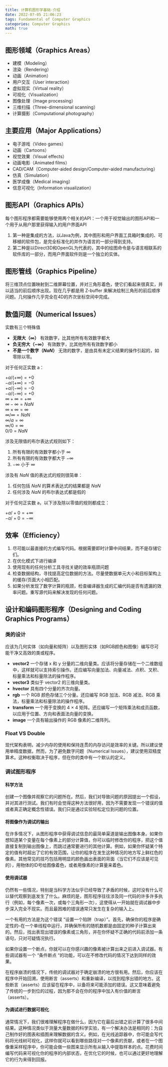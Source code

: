 ```yaml
---
title: 计算机图形学基础-介绍
date: 2022-07-05 21:06:23
tags: Fundamental of Computer Graphics
categories: Computer Graphics
math: true
---
```


## 图形领域（Graphics Areas） ##

* 建模（Modeling）
* 渲染（Rendering）
* 动画（Animation）
* 用户交互（User interaction）
* 虚拟现实（Virtual reality）
* 可视化（Visualization）
* 图像处理（Image processing）
* 三维扫描（Three-dimensional scanning）
* 计算摄影（Computational photography）

## 主要应用（Major Applications） ##

* 电子游戏（Video games）
* 动画（Cartoons）
* 视觉效果（Visual effects）
* 动画电影（Animated films）
* CAD/CAM（Computer-aided design/Computer-aided manufacturing）
* 仿真（Simulation）
* 医学成像（Medical imaging）
* 信息可视化（Information visualization）

## 图形API（Graphics APIs） ##

每个图形程序都需要能够使用两个相关的API：一个用于视觉输出的图形API和一个用于从用户那里获得输入的用户界面API

1. 第一种是集成的方法，以Java为例，其中图形和用户界面工具箱时集成的、可移植的软件包，是完全标准化的并作为语言的一部分得到支持。
2. 第二种是以Direct3D和OpenGL为代表的，其中的绘图命令是与语言相联系的软件库的一部分，而用户界面软件则是一个独立的实体。

## 图形管线（Graphics Pipeline） ##

将三维顶点位置映射到二维屏幕位置，并对三角形着色，使它们看起来很真实，并以适当的前后顺序出现。现在几乎都是用 Z-buffer 来解决绘制三角形的前后顺序问题。几何操作几乎完全在4D的齐次坐标空间中完成。

## 数值问题（Numerical Issues） ##

实数有三个特殊值

* **无限大（$\infty$）** 有效数字，比其他所有有效数字都大
* **负无穷大（$-\infty$）** 有效数字，比其他所有有效数字都小
* **不是一个数字（$NaN$）** 无效的数字，是由具有未定义结果的操作引起的，如零除以零。

对于任何正实数 a：

$+a/(+\infty) = +0$  
$-a/(+\infty ) = -0$  
$+a/(-\infty ) = -0$  
$-a/(-\infty ) = +0$  
$\infty+\infty = +\infty$  
$\infty-\infty = NaN$  
$\infty\times\infty = \infty$  
$\infty/\infty = NaN$  
$\infty/a = \infty$  
$\infty/0 = \infty$  
$0/0 = NaN$  

涉及无限值的布尔表达式规则如下：

1. 所有有限的有效数字都小于 $\infty$
2. 所有有限的有效数字都大于 $-\infty$
3. $-\infty$ 小于 $\infty$

涉及有 $NaN$ 值的表达式的规则很简单：

1. 任何包括 $NaN$ 的算术表达式的结果都是 $NaN$
2. 任何涉及 $NaN$ 的布尔表达式都是假的

对于任何正实数 a，以下涉及除以零值的规则都成立：

$+a/+0 = +\infty$  
$-a/+0 = -\infty$


## 效率（Efficiency） ##

1. 尽可能以最直接的方式编写代码。根据需要即时计算中间结果，而不是存储它们。
2. 在优化模式下进行编译
3. 使用现有的任何分析工具寻找关键的效率瓶颈问题
4. 检查数据结构，寻找提高定位数据的方法。尽量使数据单元大小和目标架构上的缓存/页面大小相匹配。
5. 如果分析发现了数字计算的瓶颈，检查编译器生成的汇编代码是否有遗漏的效率问题。重写源代码来解决发现的任何问题。

## 设计和编码图形程序（Designing and Coding Graphics Programs） ##

### 类的设计 ###

应该为几何实体（如向量和矩阵）以及图形实体（如RGB颜色和图像）编写尽可能干净又高效的类或程序。

* **vector2** 一个存储 x 和 y 分量的二维向量类。应该将分量存储在一个二维数组中，这样就可以支持索引操作。还应编写向量加法、向量减法、点积、叉积、标量乘法和标量除法的操作程序。
* **vector3** 类似于 vector2 的三维向量类。
* **hvector** 具有四个分量的齐次向量。
* **rgb** 一个 RGB 颜色存储三个分量。还应编写 RGB 加法、RGB 减法、RGB 乘法，标量乘法和标量除法的操作程序。
* **transform** 一个用于变换的 4 $\times$ 4 矩阵。还应编写一个矩阵乘法和成员函数，以应用于位置、方向和表面法向量的变换。
* **image** 一个具有输出操作的 RGB 像素的二维阵列。

### Float VS Double ###

现代架构表明，减少内存的使用和保持连贯的内存访问是效率的关键。所以建议使用单精度数据，然而，为了避免数字问题（Numerical Issues），建议使用双精度算术。这种权衡取决于程序，但在你的类中有一个默认的定义。

### 调试图形程序 ###

#### 科学方法 ####

创建一个图像并观察它的问题所在。然后，我们对导致问题的原因提出一个假设，并对其进行测试。我们有时会觉得这种方法很好用，因为不需要发现一个错误的值或者真正确定概念性错误。我们只是通过实验轻松定位到问题的位置。

#### 将图像作为调试的输出 ####

在许多情况下，从图形程序中获得调试信息的最简单渠道是输出图像本身。如果你想知道某个变量在每个像素上的部分计算值，你可以临时修改你的程序，把这个值直接复制到输出图像上，而跳过通常要进行的其他计算。例如，如果你怀疑某个特定的值有时超出了它的有效范围，让你的程序在发生这种情况的地方写上鲜红色的像素。其他常见的技巧包括用明显的颜色画出表面的背面（当它们不应该是可见的），用物体的ID号给图像着色，或者用像素的计算量来着色。

#### 使用调试器 ####

仍然有一些情况，特别是当科学方法似乎已经导致了矛盾的时候，这时没有什么可以替代观察到底发生了什么。麻烦的是，图形程序往往涉及同一代码的许多许多执行（例如，每个像素一次，或每个三角形一次），这使得从一开始就在调试器中步步深入完全不现实。而且最困难的错误通常只发生在复杂的输入上。

一个有用的方法是为这个错误 “设置一个陷阱（trap）”。首先，确保你的程序是确定性的–在一个单线程中运行，并确保所有的随机数都是由固定的种子计算出来的。然后，找出表现出错误的像素或三角形，并在你怀疑不正确的代码前添加一条语句，只对可疑情况执行。

如果你设置一个断点，你就可以在你感兴趣的像素被计算出来之前进入调试器。有些调试器有一个 “条件断点 “的功能，可以在不修改代码的情况下达到同样的效果。

在程序崩溃的情况下，传统的调试器对于确定崩溃的地方很有用。然后，你应该在程序中开始回溯，使用断言（asserts）和重新编译，以找到程序出错的地方。这些断言（asserts）应该留在程序中，以备将来可能添加的错误。这又意味着避免了传统的一步到位的过程，因为那不会在你的程序中加入有价值的断言（asserts）。

#### 为调试进行数据可视化 ####

通常情况下，我们很难理解程序在做什么，因为它在最后出错之前计算了很多中间结果。这种情况类似于测量大量数据的科学实验，有一个解决办法是相同的：为自己制作好的图表和插图来理解数据的含义。例如，在光线追踪器中，你可能会写代码将光线树可视化，这样你就可以看到哪些路径对一个像素的贡献，或者在一个图像重采样程序中，你可能会做一些图来显示所有从输入中提取样本的点。花费时间编写代码来可视化你的程序的内部状态，在优化它的时候，也可以通过更好地理解它的行为来得到回报。